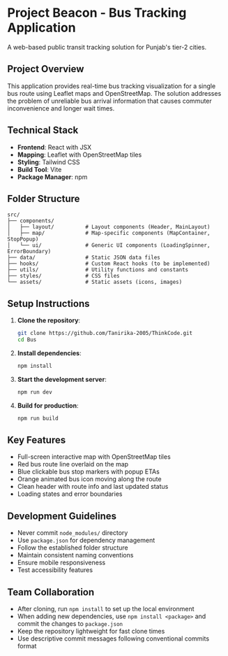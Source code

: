# Project Beacon - Bus Tracking Application

A web-based public transit tracking solution for Punjab's tier-2 cities.

## Project Overview

This application provides real-time bus tracking visualization for a single bus route using Leaflet maps and OpenStreetMap. The solution addresses the problem of unreliable bus arrival information that causes commuter inconvenience and longer wait times.

## Technical Stack

- **Frontend**: React with JSX
- **Mapping**: Leaflet with OpenStreetMap tiles
- **Styling**: Tailwind CSS
- **Build Tool**: Vite
- **Package Manager**: npm

## Folder Structure

```
src/
├── components/
│   ├── layout/          # Layout components (Header, MainLayout)
│   ├── map/             # Map-specific components (MapContainer, StopPopup)
│   └── ui/              # Generic UI components (LoadingSpinner, ErrorBoundary)
├── data/                # Static JSON data files
├── hooks/               # Custom React hooks (to be implemented)
├── utils/               # Utility functions and constants
├── styles/              # CSS files
└── assets/              # Static assets (icons, images)
```

## Setup Instructions

1. **Clone the repository**:
   ```bash
   git clone https://github.com/Tanirika-2005/ThinkCode.git
   cd Bus
   ```

2. **Install dependencies**:
   ```bash
   npm install
   ```

3. **Start the development server**:
   ```bash
   npm run dev
   ```

4. **Build for production**:
   ```bash
   npm run build
   ```

## Key Features

- Full-screen interactive map with OpenStreetMap tiles
- Red bus route line overlaid on the map
- Blue clickable bus stop markers with popup ETAs
- Orange animated bus icon moving along the route
- Clean header with route info and last updated status
- Loading states and error boundaries

## Development Guidelines

- Never commit `node_modules/` directory
- Use `package.json` for dependency management
- Follow the established folder structure
- Maintain consistent naming conventions
- Ensure mobile responsiveness
- Test accessibility features

## Team Collaboration

- After cloning, run `npm install` to set up the local environment
- When adding new dependencies, use `npm install <package>` and commit the changes to `package.json`
- Keep the repository lightweight for fast clone times
- Use descriptive commit messages following conventional commits format